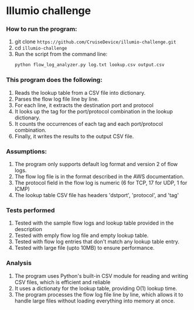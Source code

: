 # Illumio challenge

### How to run the program:
1. git clone `https://github.com/CruiseDevice/illumio-challenge.git`
2. cd `illumio-challenge`
3. Run the script from the command line:
    ```sh
    python flow_log_analyzer.py log.txt lookup.csv output.csv
    ```
### This program does the following:
1. Reads the lookup table from a CSV file into dictionary.
2. Parses the flow log file line by line.
3. For each line, it extracts the destination port and protocol
4. It looks up the tag for the port/protocol combination in the lookup dictionary.
5. It counts the occurrences of each tag and each port/protocol combination.
6. Finally, it writes the results to the output CSV file.

### Assumptions:
1. The program only supports default log format and version 2 of flow logs.
2. The flow log file is in the format described in the AWS documentation.
3. The protocol field in the flow log is numeric (6 for TCP, 17 for UDP, 1 for ICMP)
4. The lookup table CSV file has headers 'dstport', 'protocol', and 'tag'

### Tests performed
1. Tested with the sample flow logs and lookup table provided in the description
2. Tested with emply flow log file and empty lookup table.
3. Tested with flow log entries that don't match any lookup table entry.
4. Tested with large file (upto 10MB) to ensure performance.

### Analysis
1. The program uses Python's built-in CSV module for reading and writing CSV files, which is efficient and reliable
2. It uses a dictionaty for the lookup table, providing O(1) lookup time.
3. The program processes the flow log file line by line, which allows it to handle large files without loading everything into memory at once.

